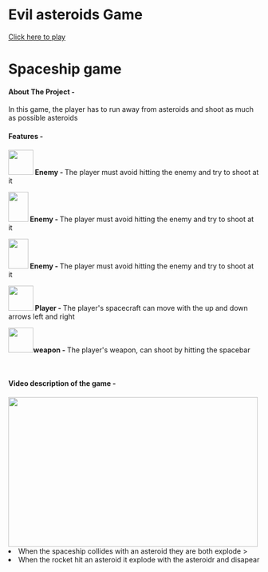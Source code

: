 # Evil asteroids Game
 <a href="https://orabu103.itch.io/evil-asteroids">Click here to play</a>
 
 # Spaceship game
<h4>About The Project -</h4>
<p>In this game, the player has to run away from asteroids and shoot as much as possible asteroids</p>

<h4>Features -</h4>
<p><strong>
<img src="./Assets/Pictures/space.png" width="50px" height="50px" /> Enemy - </strong>
The player must avoid hitting the enemy and try to shoot at it </p>
<p><strong> 
<img src="./Assets/Pictures/miscellaneous.png" width="40px" height="60px" /> Enemy - </strong> 
The player must avoid hitting the enemy and try to shoot at it</p>
<p><strong> 
<img src="./Assets/Pictures/nature.png" width="40px" height="60px" /> Enemy - </strong> 
The player must avoid hitting the enemy and try to shoot at it</p>
<p><strong> 
<img src="./Assets/Pictures/spacship.png" width="50px" height="50px" /> Player - </strong>
The player's spacecraft can move with the up and down arrows left and right</p>
<p><strong> 
<img src="./Assets/Pictures/rocket.png" width="50px" height="50px" />weapon - </strong>
The player's weapon, can shoot by hitting the spacebar </p><br>
 

<h4>Video description of the game  -</h4>
<img src="./Assets/gameDescription.gif" width="500px" height="300px" />



<li>When the spaceship collides with an asteroid they are both explode
 ></li>



<li>When the rocket hit an asteroid it explode with the asteroidr and disapear </li></li></li>


